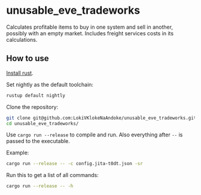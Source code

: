 # unusable_eve_tradeworks
Calculates profitable items to buy in one system and sell in another, possibly with an empty market. Includes freight services costs in its calculations.

## How to use
[Install rust](https://www.rust-lang.org/tools/install).

Set nightly as the default toolchain:
```bash
rustup default nightly
```

Clone the repository:
```bash
git clone git@github.com:LokiVKlokeNaAndoke/unusable_eve_tradeworks.git
cd unusable_eve_tradeworks/
```

Use `cargo run --release` to compile and run. Also everything after `--` is passed to the executable.

Example:
```bash
cargo run --release -- -c config.jita-t0dt.json -sr
```

Run this to get a list of all commands:
```bash
cargo run --release -- -h
```
